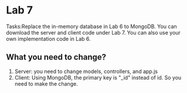 # Lab 7
Tasks:Replace the in-memory database in Lab 6 to MongoDB. You can download the server and client code under Lab 7. You can also use your own implementation code in Lab 6.

## What you need to change?
1. Server: you need to change models, controllers, and app.js
2. Client: Using MongoDB, the primary key is "_id" instead of id. So you need to make the change.
